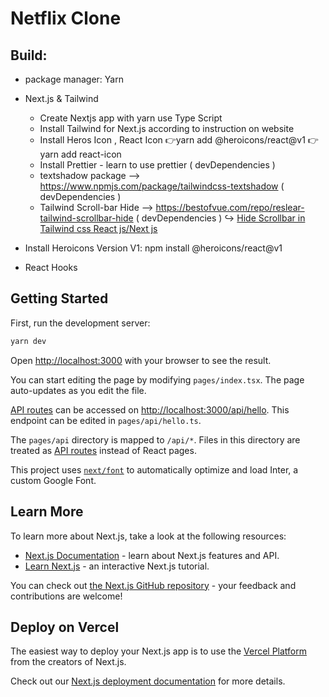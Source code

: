 # Netflix Clone

## Build:

- package manager: Yarn
- Next.js & Tailwind

  - Create Nextjs app with yarn use Type Script
  - Install Tailwind for Next.js according to instruction on website
  - Install Heros Icon , React Icon
    👉yarn add @heroicons/react@v1
    👉yarn add react-icon
  - Install Prettier - learn to use prettier ( devDependencies )
  - textshadow package --> https://www.npmjs.com/package/tailwindcss-textshadow ( devDependencies )
  - Tailwind Scroll-bar Hide --> https://bestofvue.com/repo/reslear-tailwind-scrollbar-hide ( devDependencies )
    ↪️ [Hide Scrollbar in Tailwind css React js/Next js](https://www.youtube.com/watch?v=Q0tmQJbuFhk)

- Install Heroicons Version V1: npm install @heroicons/react@v1
- React Hooks

## Getting Started

First, run the development server:

```bash
yarn dev
```

Open [http://localhost:3000](http://localhost:3001) with your browser to see the result.

You can start editing the page by modifying `pages/index.tsx`. The page auto-updates as you edit the file.

[API routes](https://nextjs.org/docs/api-routes/introduction) can be accessed on [http://localhost:3000/api/hello](http://localhost:3000/api/hello). This endpoint can be edited in `pages/api/hello.ts`.

The `pages/api` directory is mapped to `/api/*`. Files in this directory are treated as [API routes](https://nextjs.org/docs/api-routes/introduction) instead of React pages.

This project uses [`next/font`](https://nextjs.org/docs/basic-features/font-optimization) to automatically optimize and load Inter, a custom Google Font.

## Learn More

To learn more about Next.js, take a look at the following resources:

- [Next.js Documentation](https://nextjs.org/docs) - learn about Next.js features and API.
- [Learn Next.js](https://nextjs.org/learn) - an interactive Next.js tutorial.

You can check out [the Next.js GitHub repository](https://github.com/vercel/next.js/) - your feedback and contributions are welcome!

## Deploy on Vercel

The easiest way to deploy your Next.js app is to use the [Vercel Platform](https://vercel.com/new?utm_medium=default-template&filter=next.js&utm_source=create-next-app&utm_campaign=create-next-app-readme) from the creators of Next.js.

Check out our [Next.js deployment documentation](https://nextjs.org/docs/deployment) for more details.
